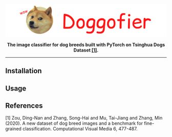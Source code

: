<div align="center">

<img src="imgs/doge-logo.png">

**The image classifier for dog breeds built with PyTorch on Tsinghua Dogs 
Dataset [[1]](#1).**

---

</div>

## Installation

## Usage

## References

<a id="1">[1]</a> 
Zou, Ding-Nan and Zhang, Song-Hai and Mu, Tai-Jiang and Zhang, Min (2020). 
A new dataset of dog breed images and a benchmark for fine-grained
classification.
Computational Visual Media 6, 477-487.